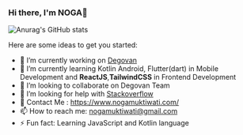 ### Hi there, I'm NOGA👋

![Anurag's GitHub stats](https://github-readme-stats.vercel.app/api?username=NOGAMUKTIWATI&theme=chartreuse-dark&show_icons=true)


Here are some ideas to get you started:

- 🔭 I’m currently working on [Degovan](https://www.degovan.com)
- 🌱 I’m currently learning Kotlin Android, Flutter(dart) in Mobile Development and   **ReactJS**,**TailwindCSS** in Frontend Development 
- 👯 I’m looking to collaborate on Degovan Team
- 🤔 I’m looking for help with [Stackoverflow](https://stackoverflow.co/)
- 💬 Contact Me : https://www.nogamuktiwati.com/
- 📫 How to reach me: nogamuktiwati@gmail.com
- ⚡ Fun fact: Learning JavaScript and Kotlin language
